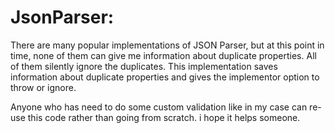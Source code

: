 # JsonParser:

There are many popular implementations of JSON Parser, but at this point in time, none of them can give me information about duplicate properties. All of them silently ignore the duplicates. This implementation saves information about duplicate properties and gives the implementor option to throw or ignore. 

Anyone who has need to do some custom validation like in my case can re-use this code rather than going from scratch. i hope it helps someone.




